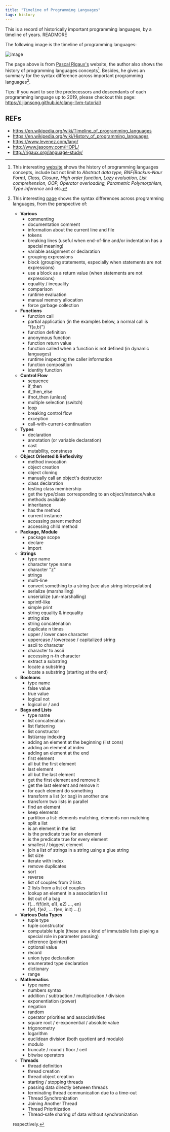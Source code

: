 ```yaml
---
title: "Timeline of Programming Languages"
tags: history
---
```

This is a record of historically important programming languages, by a timeline of years.
READMORE

The following image is the timeline of programming languages:

![image](/blog-img/2019_07_30_lang_diagram.png "Source: http://rigaux.org/language-study/diagram.png")

The page above is from [Pascal Rigaux's](http://rigaux.org/language-study/diagram.png) website,
the author also shows the history of programming languages concepts[^language-concepts]. Besides, he gives an summary for the syntax difference across important programming languages[^language-syntax].

Tips: If you want to see the predecessors and descendants of each programming language up to 2019, please checkout this page: <https://lijiansong.github.io/clang-llvm-tutorial/>

## REFs

- <https://en.wikipedia.org/wiki/Timeline_of_programming_languages>
- <https://en.wikipedia.org/wiki/History_of_programming_languages>
- <https://www.levenez.com/lang/>
- <http://www.jasoonv.com/HOPL/>
- <http://rigaux.org/language-study/>


[^language-concepts]:

    This interesting [website](http://rigaux.org/language-study/concepts-history.html) shows the history of programming languages concepts, include but not limit to *Abstract data type, BNF(Backus-Naur Form), Class, Closure, High order function, Lazy evaluation, List comprehension, OOP, Operator overloading, Parametric Polymorphism, Type inference* and etc.

[^language-syntax]:

    This interesting [page](http://rigaux.org/language-study/syntax-across-languages/) shows the syntax differences across programming languages, from the perspective of:

    * **Various**
        * commenting
        * documentation comment
        * information about the current line and file
        * tokens
        * breaking lines (useful when end-of-line and/or indentation has a special meaning)
        * variable assignment or declaration
        * grouping expressions
        * block (grouping statements, especially when statements are not expressions)
        * use a block as a return value (when statements are not expressions)
        * equality / inequality
        * comparison
        * runtime evaluation
        * manual memory allocation
        * force garbage collection
    * **Functions**
        * function call
        * partial application (in the examples below, a normal call is "f(a,b)")
        * function definition
        * anonymous function
        * function return value
        * function called when a function is not defined (in dynamic languages)
        * runtime inspecting the caller information
        * function composition
        * identity function
    * **Control Flow**
        * sequence
        * if_then
        * if_then_else
        * ifnot_then (unless)
        * multiple selection (switch)
        * loop
        * breaking control flow
        * exception
        * call-with-current-continuation
    * **Types**
        * declaration
        * annotation (or variable declaration)
        * cast
        * mutability, constness
    * **Object Oriented & Reflexivity**
        * method invocation
        * object creation
        * object cloning
        * manually call an object's destructor
        * class declaration
        * testing class membership
        * get the type/class corresponding to an object/instance/value
        * methods available
        * inheritance
        * has the method
        * current instance
        * accessing parent method
        * accessing child method
    * **Package, Module**
        * package scope
        * declare
        * import
    * **Strings**
        * type name
        * character type name
        * character "z"
        * strings
        * multi-line
        * convert something to a string (see also string interpolation)
        * serialize (marshalling)
        * unserialize (un-marshalling)
        * sprintf-like
        * simple print
        * string equality & inequality
        * string size
        * string concatenation
        * duplicate n times
        * upper / lower case character
        * uppercase / lowercase / capitalized string
        * ascii to character
        * character to ascii
        * accessing n-th character
        * extract a substring
        * locate a substring
        * locate a substring (starting at the end)
    * **Booleans**
        * type name
        * false value
        * true value
        * logical not
        * logical or / and
    * **Bags and Lists**
        * type name
        * list concatenation
        * list flattening
        * list constructor
        * list/array indexing
        * adding an element at the beginning (list cons)
        * adding an element at index
        * adding an element at the end
        * first element
        * all but the first element
        * last element
        * all but the last element
        * get the first element and remove it
        * get the last element and remove it
        * for each element do something
        * transform a list (or bag) in another one
        * transform two lists in parallel
        * find an element
        * keep elements
        * partition a list: elements matching, elements non matching
        * split a list
        * is an element in the list
        * is the predicate true for an element
        * is the predicate true for every element
        * smallest / biggest element
        * join a list of strings in a string using a glue string
        * list size
        * iterate with index
        * remove duplicates
        * sort
        * reverse
        * list of couples from 2 lists
        * 2 lists from a list of couples
        * lookup an element in a association list
        * list out of a bag
        * f(... f(f(init, e1), e2) ..., en)
        * f(e1, f(e2, ... f(en, init) ...))
    * **Various Data Types**
        * tuple type
        * tuple constructor
        * computable tuple (these are a kind of immutable lists playing a special role in parameter passing)
        * reference (pointer)
        * optional value
        * record
        * union type declaration
        * enumerated type declaration
        * dictionary
        * range
    * **Mathematics**
        * type name
        * numbers syntax
        * addition / subtraction / multiplication / division
        * exponentiation (power)
        * negation
        * random
        * operator priorities and associativities
        * square root / e-exponential / absolute value
        * trigonometry
        * logarithm
        * euclidean division (both quotient and modulo)
        * modulo
        * truncate / round / floor / ceil
        * bitwise operators
    * **Threads**
        * thread definition
        * thread creation
        * thread object creation
        * starting / stopping threads
        * passing data directly between threads
        * terminating thread communication due to a time-out
        * Thread Synchronization
        * Joining Another Thread
        * Thread Prioritization
        * Thread-safe sharing of data without synchronization

    respectively.

[^is-a-cow-an-animal]:
     [Is a Cow an Animal?](http://rigaux.org/language-study/various/is-a-cow-an-animal/) This is an interesting problem, Pixel try to extract a real world problem which "Is a Cow an Animal?" is trying to solve, try to achieve two goals. First is to implement the rules below, rejecting at runtime **any** malformed program, the second goal is try to enforce the rules at compile-time, e.g.: 

     - quite easy (eg: ensuring one doesn't feed carrots with grass),
     - quite hard (eg: ensuring one doesn't feed cows with carrots or dead_rabbits),
     - or very hard (eg: ensuring meat can be eaten only once)

     More details about the real world rules, please checkout Pixel's [page](http://rigaux.org/language-study/various/is-a-cow-an-animal/).
